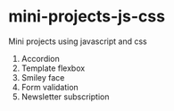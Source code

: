 # mini-projects-js-css
Mini projects using javascript and css

1. Accordion
2. Template flexbox
3. Smiley face
4. Form validation
5. Newsletter subscription
